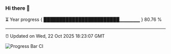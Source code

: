 ### Hi there 👋

⏳ Year progress { ████████████████████████▁▁▁▁▁▁ } 80.76 %

---

⏰ Updated on Wed, 22 Oct 2025 18:23:07 GMT

![Progress Bar CI](https://github.com/liununu/liununu/workflows/Progress%20Bar%20CI/badge.svg)

